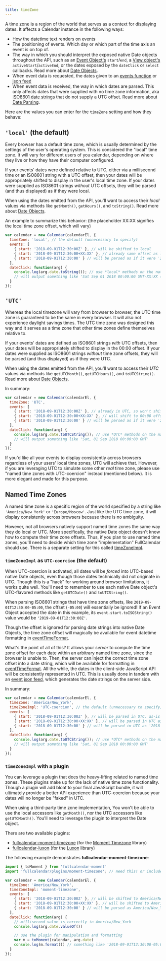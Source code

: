 ```yaml
---
title: timeZone
---
```


A time zone is a region of the world that serves as a context for displaying dates. It affects a Calendar instance in the following ways:

- How the datetime text renders on events
- The positioning of events. Which day or which part of the time axis an event is on top of.
- The way in which you should interpret the exposed native Date objects throughout the API, such as an [Event Object's](event-object) `start`/`end`, a [View object's](view-object) `activeStart`/`activeEnd`, or the dates exposed by the `dateClick` or `select` callbacks. Read more about [Date Objects](date-object).
- When event data is requested, the dates given to an [events function](events-function) or [json feed](events-json-feed)
- When event data is received, the way in which dates are parsed. This only affects dates that were supplied with no time zone information, aka [ISO8601 date strings](https://en.wikipedia.org/wiki/ISO_8601) that do not supply a UTC offset. Read more about [Date Parsing](date-parsing).

Here are the values you can enter for the `timeZone` setting and how they behave:


## `'local'` (the default)

Every browser has a default time zone, which is usually determined by the settings of the user's operating system. This is considered the "local" time zone. It will vary for different users of you calendar, depending on where they live or how they have their computer configured.

If your events' dates were defined relative to UTC, either via a millisecond time or an ISO8601 string with a UTC offset, then your dates will be appropriately shifted to display in the user's local time zone. If your dates were supplied as ISO8601 strings *without* UTC offsets, they will be parsed (and thus displayed) as if they were local.

When using the dates emitted from the API, you'll want to access their *local* values via methods like `getMonth()`, `getHours()`, and `toString()`. Read more about [Date Objects](date-object).

An example to summarize this behavior: (the placeholder XX:XX signifies the local time zone offset, which will vary)

```js
var calendar = new Calendar(calendarEl, {
  timeZone: 'local', // the default (unnecessary to specify)
  events: [
    { start: '2018-09-01T12:30:00Z' }, // will be shifted to local
    { start: '2018-09-01T12:30:00+XX:XX' }, // already same offset as local, so won't shift
    { start: '2018-09-01T12:30:00' } // will be parsed as if it were '2018-09-01T12:30:00+XX:XX'
  ],
  dateClick: function(arg) {
    console.log(arg.date.toString()); // use *local* methods on the native Date Object
    // will output something like 'Sat Sep 01 2018 00:00:00 GMT-XX:XX (Eastern Daylight Time)'
  }
});
```


## `'UTC'`

Whereas the local timezone will vary from browser to browser, the UTC time zone is guaranteed to be the same in every browser. It will also not experience daylight savings times. The UTC time zone was designed this way and it serves as a time zone that other time zones define themselves relative to.

If your events' dates are defined as ISO8601 strings *with* UTC offsets, then your dates will be appropriately shifted to display in the 00:00 offset. If your dates were supplied as ISO8601 strings *without* time zone offsets, they will be parsed (and thus displayed) as if they were UTC.

When using the dates emitted from the API, you'll want to access their *UTC* values via methods like `getUTCMonth()`, `getUTCHours()`, and `toUTCString()`. Read more about [Date Objects](date-object).

In summary:

```js
var calendar = new Calendar(calendarEl, {
  timeZone: 'UTC',
  events: [
    { start: '2018-09-01T12:30:00Z' }, // already in UTC, so won't shift
    { start: '2018-09-01T12:30:00+XX:XX' }, // will shift to 00:00 offset
    { start: '2018-09-01T12:30:00' } // will be parsed as if it were '2018-09-01T12:30:00Z'
  ],
  dateClick: function(arg) {
    console.log(arg.date.toUTCString()); // use *UTC* methods on the native Date Object
    // will output something like 'Sat, 01 Sep 2018 00:00:00 GMT'
  }
});
```

If you'd like all your events to display consistently across browsers regardless of your users' local time zones, UTC will achieve that. However, if you are leveraging UTC to simulate some other *real* time zone, please use "named time zones with UTC-coercion" instead (mentioned below). It is more elegant and made for this purpose.


<h2 id='named-time-zones'>Named Time Zones</h2>

A named time zone is a specific region of the world specified by a string like `'America/New_York'` or `'Europe/Moscow'`. Just like the UTC time zone, it will display consistently across browsers because there is no ambiguity.

However, not all browsers natively support named time zones the same way they do local or UTC. More specifically, the native Date object doesn't know how to compute their time zone offsets. Thus, if you plan to use named time zones, you'll need to decide which time zone "implementation" FullCalendar should use. There is a separate setting for this called [timeZoneImpl](timeZoneImpl).


<h3 id='UTC-coercion'><code>timeZoneImpl</code> as <code>UTC-coercion</code> (the default)</h3>

When UTC-coercion is activated, all dates will be *forced* into UTC-based native Date objects, even though those dates technically did not originate in UTC. Though this is a "hack" for working around browser limitations, it works quite well. You'll need to remember to use each native Date object's UTC-flavored methods like `getUTCDate()` and `toUTCString()`.

When parsing ISO8601 strings that have time zone offsets, like `2019-09-01T12:30:00-05:00`, the offset (`-05:00`) will essentially be ignored! If an Event Object accepted the date in this example, its `event.start.toISOString()` value would be `'2019-09-01T12:30:00Z'`.

Though the offset is ignored for parsing date strings into native Date Objects, the time zone offset will magically be available for event datetime formatting in [eventTimeFormat](eventTimeFormat).

What's the point of all of this? It allows your *server* to compute the time zone offset for each date within an arbitrary named time zone, since the browser is unable to. Then, the server can inject the correct time zone offset into a date string, which will be available for formatting in [eventTimeFormat](eventTimeFormat). All the while, the dates in the client-side JavaScript API will be consistently represented in UTC. This is usually done in tandem with an [event json feed](events-json-feed), which generates the date strings on the server side.

In summary:

```js
var calendar = new Calendar(calendarEl, {
  timeZone: 'America/New_York',
  timeZoneImpl: 'UTC-coercion', // the default (unnecessary to specify)
  events: [
    { start: '2018-09-01T12:30:00Z' }, // will be parsed in UTC, as-is
    { start: '2018-09-01T12:30:00+XX:XX' }, // will be parsed in UTC as '2018-09-01T12:30:00Z'
    { start: '2018-09-01T12:30:00' } // will be parsed in UTC as '2018-09-01T12:30:00Z'
  ],
  dateClick: function(arg) {
    console.log(arg.date.toUTCString()); // use *UTC* methods on the native Date Object
    // will output something like 'Sat, 01 Sep 2018 00:00:00 GMT'
  }
});
```


### `timeZoneImpl` with a plugin

You can leverage a plugin that does the heavy-lifting related to named time zones. These plugins make up for the lack of native time zone functionality. Though a plugin will add bloat to your final JavaScript bundle, it will ultimately provide a better API experience than UTC-coercion because your dates will no longer be "faked" in UTC.

When using a third-party time zone implementation, You won't be able to use the local accessors like `getMonth()`, nor the UTC accessors like `getUTCMonth()`. You'll need to leverage the plugin to interpret the Date object.

There are two available plugins:

- [fullcalendar-moment-timezone](moment-plugins#fullcalendar-moment-timezone) (for the [Moment Timezone](https://momentjs.com/timezone/) library)
- [fullcalendar-luxon](luxon-plugin) (for the [Luxon](https://moment.github.io/luxon/) library)

The following example demonstrates **fullcalendar-moment-timezone**:

```js
import { toMoment } from 'fullcalendar-moment'
import 'fullcalendar/plugins/moment-timezone'; // need this! or include <script> tag instead

var calendar = new Calendar(calendarEl, {
  timeZone: 'America/New_York',
  timeZoneImpl: 'moment-timezone',
  events: [
    { start: '2018-09-01T12:30:00Z' }, // will be shifted to America/New_York
    { start: '2018-09-01T12:30:00+XX:XX' }, // will be shifted to America/New_York
    { start: '2018-09-01T12:30:00' } // will be parsed as America/New_York
  ],
  dateClick: function(arg) {
    // millisecond value is correctly in America/New_York
    console.log(arg.date.valueOf())

    // use the plugin for manipulation and formatting
    var m = toMoment(calendar, arg.date)
    console.log(m.format()) // something like '2018-09-01T12:30:00-05:00'
  }
});
```
